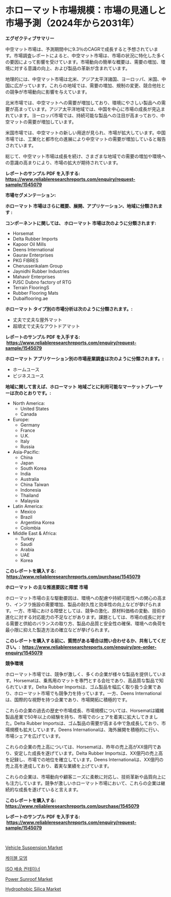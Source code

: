 <p><h1>ホローマット市場規模：市場の見通しと市場予測（2024年から2031年）</h1></p><p><strong>エグゼクティブサマリー</strong></p>
<p><p>中空マット市場は、予測期間中に9.3％のCAGRで成長すると予想されています。市場調査レポートによると、中空マット市場は、市場の状況に特化した多くの要因によって影響を受けています。市場動向の簡単な概要は、需要の増加、環境に対する意識の向上、および製品の革新が含まれています。</p><p>地理的には、中空マット市場は北米、アジア太平洋諸国、ヨーロッパ、米国、中国に広がっています。これらの地域では、需要の増加、規制の変更、競合他社との競争が市場動向に影響を与えています。</p><p>北米市場では、中空マットへの需要が増加しており、環境にやさしい製品への需要が高まっています。アジア太平洋地域では、中国を中心に市場の成長が見込まれています。ヨーロッパ市場では、持続可能な製品への注目が高まっており、中空マットの需要が増加しています。</p><p>米国市場では、中空マットの新しい用途が見られ、市場が拡大しています。中国市場では、工業化と都市化の進展により中空マットの需要が増加していると報告されています。</p><p>総じて、中空マット市場は成長を続け、さまざまな地域での需要の増加や環境への意識の高まりにより、市場の拡大が期待されています。</p></p>
<p><strong>レポートのサンプル PDF を入手する: <a href="https://www.reliableresearchreports.com/enquiry/request-sample/1545079">https://www.reliableresearchreports.com/enquiry/request-sample/1545079</a></strong></p>
<p><strong>市場セグメンテーション:</strong></p>
<p><strong> ホローマット 市場はさらに概要、展開、アプリケーション、地域に分類されます :</strong></p>
<p><strong>コンポーネントに関しては、 ホローマット 市場は次のように分類されます: &nbsp;</strong></p>
<p><ul><li>Horsemat</li><li>Delta Rubber Imports</li><li>Kapoor Oil Mills</li><li>Deens International</li><li>Gaurav Enterprises</li><li>PKG FIBRES</li><li>Cherusserikalam Group</li><li>Jaynidhi Rubber Industries</li><li>Mahavir Enterprises</li><li>PJSC Dubno factory of RTG</li><li>Terrain FlooringS</li><li>Rubber Flooring Mats</li><li>Dubaiflooring.ae</li></ul></p>
<p><strong> ホローマット タイプ別の市場分析は次のように分類されます。:</strong></p>
<p><ul><li>丈夫で丈夫な屋外マット</li><li>超頑丈で丈夫なアウトドアマット</li></ul></p>
<p><strong>レポートのサンプル PDF を入手する: &nbsp;<a href="https://www.reliableresearchreports.com/enquiry/request-sample/1545079">https://www.reliableresearchreports.com/enquiry/request-sample/1545079</a></strong></p>
<p><strong> ホローマット アプリケーション別の市場産業調査は次のように分類されます。:</strong></p>
<p><ul><li>ホームユース</li><li>ビジネスユース</li></ul></p>
<p><strong>地域に関して言えば、ホローマット 地域ごとに利用可能なマーケットプレーヤーは次のとおりです。:</strong></p>
<p><ul>
    <li>
        North America:
        <ul>
            <li>United States</li>
            <li>Canada</li>
        </ul>
    </li>
    <li>
        Europe:
        <ul>
            <li>Germany</li>
            <li>France</li>
            <li>U.K.</li>
            <li>Italy</li>
            <li>Russia</li>
        </ul>
    </li>
    <li>
        Asia-Pacific:
        <ul>
            <li>China</li>
            <li>Japan</li>
            <li>South Korea</li>
            <li>India</li>
            <li>Australia</li>
            <li>China Taiwan</li>
            <li>Indonesia</li>
            <li>Thailand</li>
            <li>Malaysia</li>
        </ul>
    </li>
    <li>
        Latin America:
        <ul>
            <li>Mexico</li>
            <li>Brazil</li>
            <li>Argentina Korea</li>
            <li>Colombia</li>
        </ul>
    </li>
    <li>
        Middle East & Africa:
        <ul>
            <li>Turkey</li>
            <li>Saudi</li>
            <li>Arabia</li>
            <li>UAE</li>
            <li>Korea</li>
        </ul>
    </li>
    </ul></p>
<p><strong>このレポートを購入する: &nbsp;<a href="https://www.reliableresearchreports.com/purchase/1545079">https://www.reliableresearchreports.com/purchase/1545079</a></strong></p>
<p><strong>ホローマット の主な推進要因と障壁 市場</strong></p>
<p><p>ホローマット市場の主な駆動要因は、環境への配慮や持続可能性への関心の高まり、インフラ施設の需要増加、製品の耐久性と効率性の向上などが挙げられます。一方、市場における障壁としては、競争の激化、原材料価格の変動、技術の進化に対する対応能力の不足などがあります。課題としては、市場の成長に対する需要と供給のバランスの取り方、製品の品質と安全性の確保、環境への負荷を最小限に抑えた製造方法の確立などが挙げられます。</p></p>
<p><strong>このレポートを購入する前に、質問がある場合は問い合わせるか、共有してください。:&nbsp; <a href="https://www.reliableresearchreports.com/enquiry/pre-order-enquiry/1545079">https://www.reliableresearchreports.com/enquiry/pre-order-enquiry/1545079</a></strong></p>
<p><strong>競争環境</strong></p>
<p><p>ホローマット市場では、競争が激しく、多くの企業が様々な製品を提供しています。Horsematは、乗馬用のマットを専門とする会社であり、高品質な製品で知られています。Delta Rubber Importsは、ゴム製品を幅広く取り扱う企業であり、ホローマット市場でも競争力を持っています。一方、Deens Internationalは、国際的な視野を持つ企業であり、市場開拓に積極的です。</p><p>これらの企業の過去の歴史や市場成長、市場規模については、Horsematは繊維製品産業で50年以上の経験を持ち、市場でのシェアを着実に拡大してきました。Delta Rubber Importsは、ゴム製品の需要が高まる中で急成長しており、市場規模も拡大しています。Deens Internationalは、海外展開を積極的に行い、市場シェアを広げています。</p><p>これらの企業の売上高については、Horsematは、昨年の売上高がXX億円であり、安定した成長を遂げています。Delta Rubber Importsは、XX億円の売上高を記録し、市場での地位を確立しています。Deens Internationalは、XX億円の売上高を達成しており、着実な業績を上げています。</p><p>これらの企業は、市場動向や顧客ニーズに柔軟に対応し、技術革新や品質向上にも注力しています。競争が激しいホローマット市場において、これらの企業は継続的な成長を遂げていると言えます。</p></p>
<p><strong>このレポートを購入する: &nbsp; <a href="https://www.reliableresearchreports.com/purchase/1545079">https://www.reliableresearchreports.com/purchase/1545079</a></strong></p>
<p><strong>レポートのサンプル PDF を入手する: &nbsp;<a href="https://www.reliableresearchreports.com/enquiry/request-sample/1545079">https://www.reliableresearchreports.com/enquiry/request-sample/1545079</a></strong><strong></strong></p>
<p>&nbsp;</p>
<p><p><a href="https://issuu.com/reportprime-2/docs/vehicle-suspension-market-size-2030.pptx">Vehicle Suspension Market</a></p><p><a href="https://github.com/Skyleitney456456/Market-Research-Report-List-1/blob/main/151500712861.md">케이블 모뎀</a></p><p><a href="https://github.com/vs10l4sfg5c/Market-Research-Report-List-1/blob/main/484700012860.md">ISO 배송 컨테이너</a></p><p><a href="https://issuu.com/reportprime-2/docs/power-sunroof-market-size-2030.pptx">Power Sunroof Market</a></p><p><a href="https://natural-crush-b99.notion.site/Hydrophobic-Silica-Market-Research-Report-Forecasted-for-Period-from-2024-2031-by-Market-Type-Ma-2ce433f89d344516943038bc33e20abd">Hydrophobic Silica Market</a></p></p>